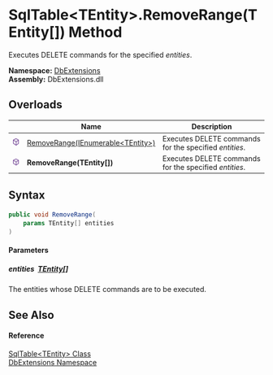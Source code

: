 SqlTable&lt;TEntity>.RemoveRange(TEntity[]) Method
==================================================
Executes DELETE commands for the specified *entities*.
  
**Namespace:** [DbExtensions][1]  
**Assembly:** DbExtensions.dll

Overloads
---------

|                  | Name                                      | Description                                            |
| ---------------- | ----------------------------------------- | ------------------------------------------------------ |
| ![Public method] | [RemoveRange(IEnumerable&lt;TEntity>)][2] | Executes DELETE commands for the specified *entities*. |
| ![Public method] | **RemoveRange(TEntity[])**                | Executes DELETE commands for the specified *entities*. |


Syntax
------

```csharp
public void RemoveRange(
	params TEntity[] entities
)
```

#### Parameters

##### *entities*  [TEntity][3][]
The entities whose DELETE commands are to be executed.


See Also
--------

#### Reference
[SqlTable&lt;TEntity> Class][3]  
[DbExtensions Namespace][1]  

[1]: ../README.md
[2]: RemoveRange.md
[3]: README.md
[Public method]: ../../icons/pubmethod.svg "Public method"